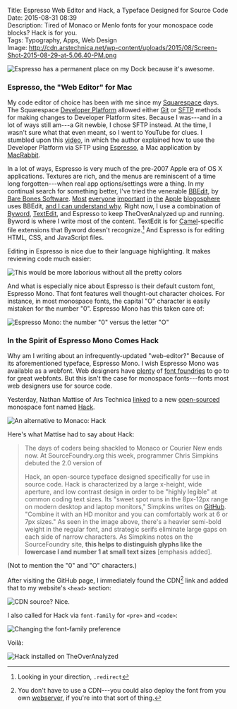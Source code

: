 Title: Espresso Web Editor and Hack, a Typeface Designed for Source Code  
Date: 2015-08-31 08:39  
Description: Tired of Monaco or Menlo fonts for your monospace code blocks? Hack is for you.  
Tags: Typography, Apps, Web Design  
Image: http://cdn.arstechnica.net/wp-content/uploads/2015/08/Screen-Shot-2015-08-29-at-5.06.40-PM.png  

![Espresso has a permanent place on my Dock because it's awesome.](http://macrabbit.com/espresso/images/screenshots-2.0/Main-SourceEditor.jpg "Espresso Text Editor for OS X")
<!-- {.screenshot} -->

### Espresso, the "Web Editor" for Mac

My code editor of choice has been with me since my [Squarespace][1] days. The Squarespace [Developer Platform][2] allowed either [Git][3] or [SFTP][4] methods for making changes to Developer Platform sites. Because I was---and in a lot of ways still am---a Git newbie, I chose SFTP instead. At the time, I wasn't sure what that even meant, so I went to YouTube for clues. I stumbled upon this [video][5], in which the author explained how to use the Developer Platform via SFTP using [Espresso][6], a Mac application by [MacRabbit][7]. 

In a lot of ways, Espresso is very much of the pre-2007 Apple era of OS X applications. Textures are rich, and the menus are reminiscent of a time long forgotten---when real app options/settings were a thing. In my continual search for something better, I've tried the venerable [BBEdit][8], by [Bare Bones Software][9]. [Most][10] [everyone][11] [important][12] [in][13] [the][14] [Apple][15] [blogosphere][16] uses BBEdit, [and I can understand why][17]. Right now, I use a combination of [Byword][18], [TextEdit][19], and Espresso to keep TheOverAnalyzed up and running. Byword is where I write most of the content. TextEdit is for [Camel][20]-specific file extensions that Byword doesn't recognize.[^1] And Espresso is for editing HTML, CSS, and JavaScript files.

Editing in Espresso is nice due to their language highlighting. It makes reviewing code much easier:

![This would be more laborious without all the pretty colors](http://d.pr/i/1jmu3+ "Espresso Colors")

And what is especially nice about Espresso is their default custom font, Espresso Mono. That font features well thought-out character choices. For instance, in most monospace fonts, the capital "O" character is easily mistaken for the number "0". Espresso Mono has this taken care of:

![Espresso Mono: the number "0" versus the letter "O"](http://d.pr/i/1fh8y+ "'0' vs 'O' in Espresso Mono")
<!-- {.screenshot style="max-width: 50%;"} -->

### In the Spirit of Espresso Mono Comes Hack

Why am I writing about an infrequently-updated "web-editor?" Because of its aforementioned typeface, Espresso Mono. I wish Espresso Mono was available as a webfont. Web designers have [plenty][21] of [font foundries][22] to go to for great webfonts. But this isn't the case for monospace fonts---fonts most web designers use for source code.

Yesterday, Nathan Mattise of Ars Technica [linked][23] to a new [open-sourced][24] monospace font named [Hack][25].

![An alternative to Monaco: Hack](http://cdn.arstechnica.net/wp-content/uploads/2015/08/Screen-Shot-2015-08-29-at-5.06.40-PM.png "Hack typeface")
<!-- {.screenshot} -->

Here's what Mattise had to say about Hack:

> The days of coders being shackled to Monaco or Courier New ends now. At SourceFoundry.org this week, programmer Chris Simpkins debuted the 2.0 version of 
>
> Hack, an open-source typeface designed specifically for use in source code.
Hack is characterized by a large x-height, wide aperture, and low contrast design in order to be "highly legible" at common coding text sizes. Its "sweet spot runs in the 8px-12px range on modern desktop and laptop monitors," Simpkins writes on [GitHub][24]. "Combine it with an HD monitor and you can comfortably work at 6 or 7px sizes." As seen in the image above, there's a heavier semi-bold weight in the regular font, and strategic serifs eliminate large gaps on each side of narrow characters. As Simpkins notes on the SourceFoundry site, **this helps to distinguish glyphs like the lowercase l and number 1 at small text sizes** [emphasis added].

(Not to mention the "0" and "O" characters.)

After visiting the GitHub page, I immediately found the CDN[^2] link and added that to my website's `<head>` section:

![CDN source? Nice.](http://d.pr/i/sINJ+ "Adding the Hack stylesheet to `header.html`")

I also called for Hack via `font-family` for `<pre>` and `<code>`:

![Changing the font-family preference](http://d.pr/i/176dB+ "Calling for Hack in my `main.css` stylesheet")

Voilà:

![Hack installed on TheOverAnalyzed](http://d.pr/i/12y9F+ "Hack installed on TheOverAnalyzed")

[^1]: Looking in your direction, `.redirect`
[^2]: You don't have to use a CDN---you could also deploy the font from you own [webserver][a], if you're into that sort of thing.

[a]: https://github.com/chrissimpkins/Hack#host-hack-font-files-on-your-server "GitHub for Hack"

[1]: /tags/Squarespace "Posts tagged 'Squarespace'"
[2]: http://developers.squarespace.com "Developer Platform on Squarespace"
[3]: https://en.wikipedia.org/wiki/Git_(software) "Wikipedia: Git"
[4]: https://en.wikipedia.org/wiki/SFTP "Wikipedia: SFTP"
[5]: https://www.youtube.com/watch?v=HzravxTgTe4 "Setting Up Squarespace (Squarespace 6) Developer Platform with Espresso2 and Live"
[6]: http://macrabbit.com/espresso/ "Espresso website"
[7]: http://macrabbit.com "Developers of Espresso"
[8]: https://en.wikipedia.org/wiki/BBEdit "Wikipedia: BBEdit"
[9]: http://www.barebones.com/products/bbedit/ "BBEdit"
[10]: http://twitter.com/gruber "John Gruber on Twitter"
[11]: http://twitter.com/siracusa "John Siracusa on Twitter"
[12]: http://twitter.com/jsnell "Jason Snell on Twitter"
[13]: http://www.twitter.com/jdalrymple "Jim Dalrymple on Twitter"
[14]: http://www.twitter.com/reneritchie "Rene Ritchie on Twitter"
[15]: http://www.twitter.com/danielpunkass "Daniel Jalkut on Twitter"
[16]: http://www.twitter.com/jamesthomson "James Thompson on Twitter"
[17]: http://duckduckgo.com/?q=bbedit&t=osx "BBEdit search"
[18]: https://itunes.apple.com/us/app/byword/id420212497?at=1l3vx9s "Byword on the Mac App Store"
[19]: https://en.wikipedia.org/wiki/TextEdit "Wikipedia: TextEdit"
[20]: /2015/6/17/leaving-squarespace-part-I-getting-started-with-camel "My piece on leaving Squarespace for Camel"
[21]: http://www.typography.com/ "Hoefler & Co. typefaces"
[22]: http://www.fontbureau.com "Font Bureau"
[23]: http://arstechnica.com/information-technology/2015/08/open-source-typeface-hack-brings-design-to-source-code/ "Ars piece on Hack"
[24]: https://github.com/chrissimpkins/Hack#about "About Hack typeface"
[25]: http://sourcefoundry.org/hack/ "Hack typeface"
